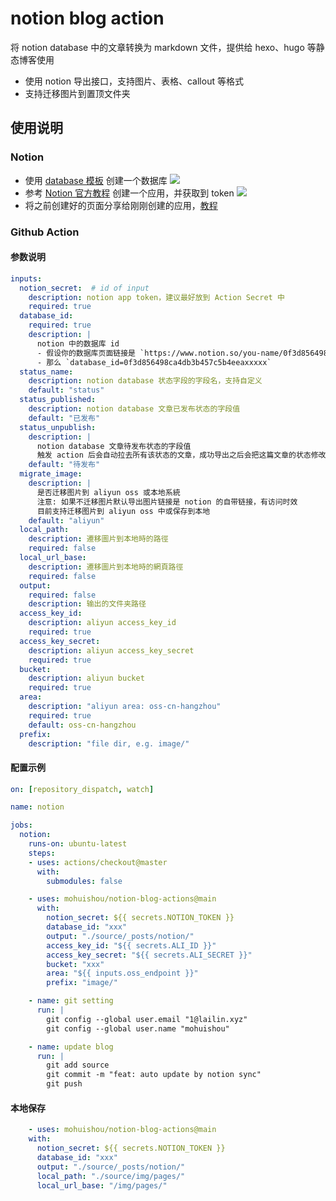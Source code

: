 # notion blog action

将 notion database 中的文章转换为 markdown 文件，提供给 hexo、hugo 等静态博客使用

- 使用 notion 导出接口，支持图片、表格、callout 等格式
- 支持迁移图片到置顶文件夹

## 使用说明

### Notion

- 使用 [database 模板](https://mohuishou.notion.site/3999b0ae72364a4b99a87f7d9d0a52be?v=1df90fd8110541679dc48866b80031ee) 创建一个数据库
  ![](docs/database_tpl.jpg)
- 参考 [Notion 官方教程](https://developers.notion.com/docs/getting-started#step-1-create-an-integration) 创建一个应用，并获取到 token
  ![](./docs/app-sec.jpg)
- 将之前创建好的页面分享给刚刚创建的应用，[教程](https://developers.notion.com/docs/getting-started#step-2-share-a-database-with-your-integration)

### Github Action

#### 参数说明

```yaml
inputs:
  notion_secret:  # id of input
    description: notion app token，建议最好放到 Action Secret 中
    required: true
  database_id:
    required: true
    description: |
      notion 中的数据库 id
      - 假设你的数据库页面链接是 `https://www.notion.so/you-name/0f3d856498ca4db3b457c5b4eeaxxxxx`
      - 那么 `database_id=0f3d856498ca4db3b457c5b4eeaxxxxx`
  status_name:
    description: notion database 状态字段的字段名，支持自定义
    default: "status"
  status_published:
    description: notion database 文章已发布状态的字段值
    default: "已发布"
  status_unpublish:
    description: |
      notion database 文章待发布状态的字段值
      触发 action 后会自动拉去所有该状态的文章，成功导出之后会把这篇文章的状态修改为上面设置的已发布状态
    default: "待发布"
  migrate_image:
    description: |
      是否迁移图片到 aliyun oss 或本地系統
      注意: 如果不迁移图片默认导出图片链接是 notion 的自带链接，有访问时效
      目前支持迁移图片到 aliyun oss 中或保存到本地
    default: "aliyun"
  local_path:
    description: 遷移圖片到本地時的路徑
    required: false
  local_url_base:
    description: 遷移圖片到本地時的網頁路徑
    required: false
  output:
    required: false
    description: 输出的文件夹路径
  access_key_id:
    description: aliyun access_key_id
    required: true
  access_key_secret:
    description: aliyun access_key_secret
    required: true
  bucket:
    description: aliyun bucket
    required: true
  area:
    description: "aliyun area: oss-cn-hangzhou"
    required: true
    default: oss-cn-hangzhou
  prefix:
    description: "file dir, e.g. image/"
```
  
  #### 配置示例

```yaml
on: [repository_dispatch, watch]

name: notion

jobs:
  notion:
    runs-on: ubuntu-latest
    steps:
    - uses: actions/checkout@master
      with:
        submodules: false

    - uses: mohuishou/notion-blog-actions@main
      with:
        notion_secret: ${{ secrets.NOTION_TOKEN }}
        database_id: "xxx"
        output: "./source/_posts/notion/"
        access_key_id: "${{ secrets.ALI_ID }}"
        access_key_secret: "${{ secrets.ALI_SECRET }}"
        bucket: "xxx"
        area: "${{ inputs.oss_endpoint }}"
        prefix: "image/"

    - name: git setting
      run: |
        git config --global user.email "1@lailin.xyz"
        git config --global user.name "mohuishou"

    - name: update blog
      run: |
        git add source
        git commit -m "feat: auto update by notion sync"
        git push
```

#### 本地保存
  
  ```yaml
      - uses: mohuishou/notion-blog-actions@main
      with:
        notion_secret: ${{ secrets.NOTION_TOKEN }}
        database_id: "xxx"
        output: "./source/_posts/notion/"
        local_path: "./source/img/pages/"
        local_url_base: "/img/pages/"
  ```